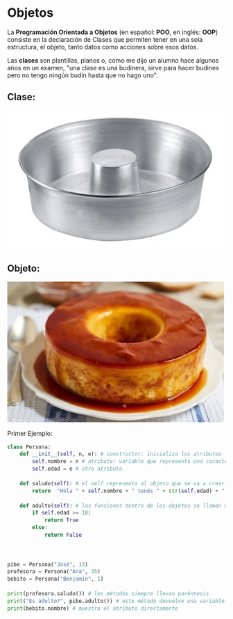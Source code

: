 # Objetos

La **Programación Orientada a Objetos** (en español: **POO**, en inglés: **OOP**) consiste en la declaración de Clases que permiten tener en una sola estructura, el objeto, tanto datos como acciones sobre esos datos.  

Las **clases** son plantillas, planos o, como me dijo un alumno hace algunos años en un examen, "una clase es una budinera, sirve para hacer budines pero no tengo ningún budín hasta que no hago uno".

## Clase:
![clase](img/budinera.webp) 

## Objeto:
![objeto](img/flan.webp)

Primer Ejemplo:

```py
class Persona:
    def __init__(self, n, e): # constructor: inicializa los atributos
        self.nombre = n # atributo: variable que representa una característica del objeto
        self.edad = e # otro atributo

    def saludo(self): # el self representa al objeto que se va a crear
        return  "Hola " + self.nombre + " tenés " + str(self.edad) + " años."

    def adulto(self): # las funciones dentro de los objetos se llaman métodos
        if self.edad >= 18:
            return True
        else:
            return False



pibe = Persona("José", 13)
profesora = Persona("Ana", 35)
bebito = Persona("Benjamín", 1)

print(profesora.saludo()) # los métodos siempre llevan paréntesis
print("Es adulto?", pibe.adulto()) # este método devuelve una variable booleana
print(bebito.nombre) # muestra el atributo directamente
```